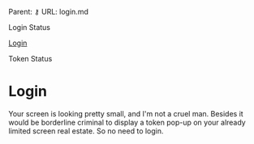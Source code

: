 Parent: ⚷
URL: login.md

<div class="login-wrap">
  <div class="login-status-wrap">
    <div class="current-status">
      <p data-change="Account Status" class="account-change">Login Status</p>
    </div>
    <div class="login-btn-wrap">
      <a class="login-btn-link login-link" href="https://ctr.memberful.com/account" title="Login" data-percent="0"><span data-change="Account" class="account-change">Login</span></a>
    </div>
  </div>
  <div class="token-divider"></div>
  <div class="token-status-wrap">
    <div class="current-status">
      <p>Token Status</p>
    </div>
  </div>

  <div class="small-mobile-screen">
    <div class="mobile-cont">
      <h1>Login</h1>
      <p>Your screen is looking pretty small, and I'm not a cruel man. Besides it would be borderline criminal to display a token pop-up on your already limited screen real estate. So no need to login.
    </p>
    </div>
  </div>
</div>

